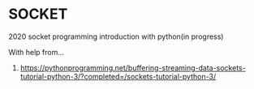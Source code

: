 # SOCKET
2020 socket programming introduction with python(in progress)

With help from...

1. https://pythonprogramming.net/buffering-streaming-data-sockets-tutorial-python-3/?completed=/sockets-tutorial-python-3/
